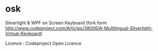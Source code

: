 osk
===

Silverlight &amp; WPF on Screen Keyboard (fork form http://www.codeproject.com/Articles/38006/A-Multilingual-Silverlight-Virtual-Keyboard)

Licence : Codeproject Open Licence